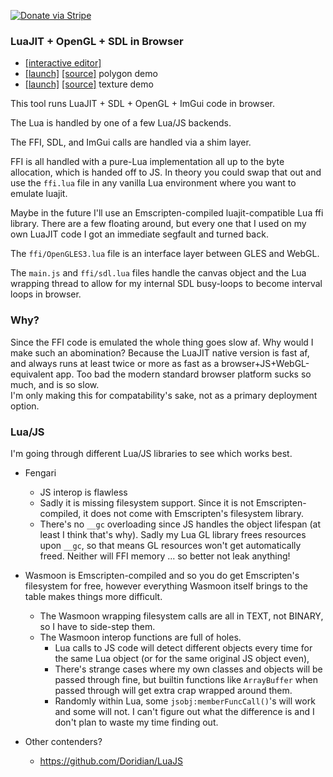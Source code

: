 [![Donate via Stripe](https://img.shields.io/badge/Donate-Stripe-green.svg)](https://buy.stripe.com/00gbJZ0OdcNs9zi288)<br>

### LuaJIT + OpenGL + SDL in Browser

-	[[interactive editor]](https://thenumbernine.github.io/glapp-js/index.html?dir=glapp/tests&file=test_tex.lua&edit=true)
-	[[launch]](https://thenumbernine.github.io/glapp-js/index.html?dir=glapp/tests&file=test_es.lua)
	[[source]](https://thenumbernine.github.io/lua/glapp/tests/test_es.lua)
	polygon demo
-	[[launch]](https://thenumbernine.github.io/glapp-js/index.html?dir=glapp/tests&file=test_tex.lua)
	[[source]](https://thenumbernine.github.io/lua/glapp/tests/test_tex.lua)
	texture demo

This tool runs LuaJIT + SDL + OpenGL + ImGui code in browser.

The Lua is handled by one of a few Lua/JS backends.

The FFI, SDL, and ImGui calls are handled via a shim layer.

FFI is all handled with a pure-Lua implementation all up to the byte allocation, which is handed off to JS.  In theory you could swap that out and use the `ffi.lua` file in any vanilla Lua environment where you want to emulate luajit.

Maybe in the future I'll use an Emscripten-compiled luajit-compatible Lua ffi library.  There are a few floating around, but every one that I used on my own LuaJIT code I got an immediate segfault and turned back.

The `ffi/OpenGLES3.lua` file is an interface layer between GLES and WebGL.

The `main.js` and `ffi/sdl.lua` files handle the canvas object and the Lua wrapping thread to allow for my internal SDL busy-loops to become interval loops in browser.

### Why?

Since the FFI code is emulated the whole thing goes slow af.  Why would I make such an abomination?  Because the LuaJIT native version is fast af, and always runs at least twice or more as fast as a browser+JS+WebGL-equivalent app.
Too bad the modern standard browser platform sucks so much, and is so slow.  
I'm only making this for compatability's sake, not as a primary deployment option.

### Lua/JS 

I'm going through different Lua/JS libraries to see which works best.

- Fengari 
	- JS interop is flawless
	- Sadly it is missing filesystem support.  Since it is not Emscripten-compiled, it does not come with Emscripten's filesystem library.
	- There's no `__gc` overloading since JS handles the object lifespan (at least I think that's why).  Sadly my Lua GL library frees resources upon `__gc`, so that means GL resources won't get automatically freed.  Neither will FFI memory ... so better not leak anything!

- Wasmoon is Emscripten-compiled and so you do get Emscripten's filesystem for free, however everything Wasmoon itself brings to the table makes things more difficult.
	- The Wasmoon wrapping filesystem calls are all in TEXT, not BINARY, so I have to side-step them.
	- The Wasmoon interop functions are full of holes.
		- Lua calls to JS code will detect different objects every time for the same Lua object (or for the same original JS object even),
		- There's strange cases where my own classes and objects will be passed through fine, but builtin functions like `ArrayBuffer` when passed through will get extra crap wrapped around them.
		- Randomly within Lua, some `jsobj:memberFuncCall()`'s will work and some will not.  I can't figure out what the difference is and I don't plan to waste my time finding out.
- Other contenders?
	- https://github.com/Doridian/LuaJS
